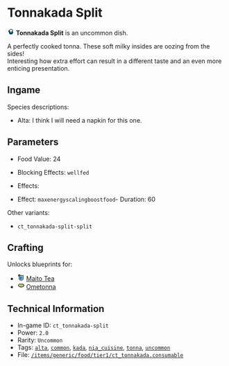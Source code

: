 # Tonnakada Split

<img src="https://raw.githubusercontent.com/Ceterai/Enternia/main/items/generic/food/tier1/ct_tonnakada.png" alt="Tonnakada Split icon" loading="lazy" height=16px width="auto" /> **Tonnakada Split** is an uncommon dish.

A perfectly cooked tonna. These soft milky insides are oozing from the sides!  
Interesting how extra effort can result in a different taste and an even more enticing presentation.

## Ingame

Species descriptions:

- Alta: I think I will need a napkin for this one.

## Parameters

- Food Value: 24
- Blocking Effects: `wellfed`
- Effects: 

- Effect: `maxenergyscalingboostfood`- Duration: 60

Other variants:

- `ct_tonnakada-split-split`

## Crafting

Unlocks blueprints for:

- <img src="https://raw.githubusercontent.com/Ceterai/Enternia/main/items/generic/food/tier2/ct_maito_tea.png" alt="Maito Tea icon" loading="lazy" height=16px width="auto" /> [Maito Tea](https://ceterai.github.io/MyEnternia/Wiki/MaitoTea)
- <img src="https://raw.githubusercontent.com/Ceterai/Enternia/main/items/generic/food/tier2/ct_ometonna.png" alt="Ometonna icon" loading="lazy" height=16px width="auto" /> [Ometonna](https://ceterai.github.io/MyEnternia/Wiki/Ometonna)

## Technical Information

- In-game ID: `ct_tonnakada-split`
- Power: `2.0`
- Rarity: `Uncommon`
- Tags: [`alta`](https://ceterai.github.io/MyEnternia/Wiki/Tags/Alta), [`common`](https://ceterai.github.io/MyEnternia/Wiki/Tags/Common), [`kada`](https://ceterai.github.io/MyEnternia/Wiki/Tags/Kada), [`nia_cuisine`](https://ceterai.github.io/MyEnternia/Wiki/Tags/NiaCuisine), [`tonna`](https://ceterai.github.io/MyEnternia/Wiki/Tags/Tonna), [`uncommon`](https://ceterai.github.io/MyEnternia/Wiki/Tags/Uncommon)
- File: [`/items/generic/food/tier1/ct_tonnakada.consumable`](https://github.com/Ceterai/Enternia/blob/main/items/generic/food/tier1/ct_tonnakada.consumable)

